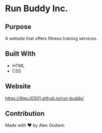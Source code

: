 # Run Buddy Inc.

## Purpose
A website that offers fitness training services.

## Built With
* HTML
* CSS

## Website
https://AlexJG501.github.io/run-buddy/

## Contribution
Made with ❤️ by Alex Godwin
